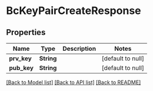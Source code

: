 # BcKeyPairCreateResponse

## Properties
Name | Type | Description | Notes
------------ | ------------- | ------------- | -------------
**prv_key** | **String** |  | [default to null]
**pub_key** | **String** |  | [default to null]

[[Back to Model list]](../README.md#documentation-for-models) [[Back to API list]](../README.md#documentation-for-api-endpoints) [[Back to README]](../README.md)


